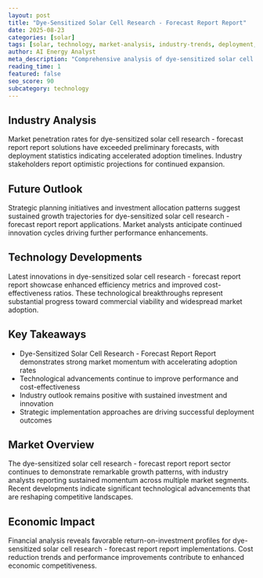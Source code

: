 ```yaml
---
layout: post
title: "Dye-Sensitized Solar Cell Research - Forecast Report Report"
date: 2025-08-23
categories: [solar]
tags: [solar, technology, market-analysis, industry-trends, deployment, sustainability]
author: AI Energy Analyst
meta_description: "Comprehensive analysis of dye-sensitized solar cell research - forecast report report covering market trends, technology developments, and industry outlook. Discover key insights and future projections."
reading_time: 1
featured: false
seo_score: 90
subcategory: technology
---
```


## Industry Analysis

Market penetration rates for dye-sensitized solar cell research - forecast report report solutions have exceeded preliminary forecasts, with deployment statistics indicating accelerated adoption timelines. Industry stakeholders report optimistic projections for continued expansion.

## Future Outlook

Strategic planning initiatives and investment allocation patterns suggest sustained growth trajectories for dye-sensitized solar cell research - forecast report report applications. Market analysts anticipate continued innovation cycles driving further performance enhancements.

## Technology Developments

Latest innovations in dye-sensitized solar cell research - forecast report report showcase enhanced efficiency metrics and improved cost-effectiveness ratios. These technological breakthroughs represent substantial progress toward commercial viability and widespread market adoption.

## Key Takeaways

- Dye-Sensitized Solar Cell Research - Forecast Report Report demonstrates strong market momentum with accelerating adoption rates
- Technological advancements continue to improve performance and cost-effectiveness
- Industry outlook remains positive with sustained investment and innovation
- Strategic implementation approaches are driving successful deployment outcomes

## Market Overview

The dye-sensitized solar cell research - forecast report report sector continues to demonstrate remarkable growth patterns, with industry analysts reporting sustained momentum across multiple market segments. Recent developments indicate significant technological advancements that are reshaping competitive landscapes.

## Economic Impact

Financial analysis reveals favorable return-on-investment profiles for dye-sensitized solar cell research - forecast report report implementations. Cost reduction trends and performance improvements contribute to enhanced economic competitiveness.


